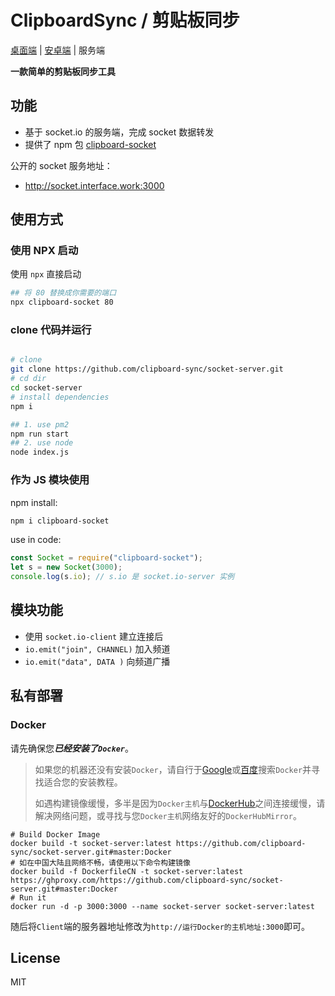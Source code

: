 # ClipboardSync / 剪贴板同步

[桌面端](https://github.com/clipboard-sync/client-desktop)  | [安卓端](https://github.com/clipboard-sync/client-rn) | 服务端  


**一款简单的剪贴板同步工具**

## 功能

- 基于 socket.io 的服务端，完成 socket 数据转发
- 提供了 npm 包 [clipboard-socket](https://www.npmjs.com/package/clipboard-socket)

公开的 socket 服务地址：  
- http://socket.interface.work:3000

## 使用方式

### 使用 NPX 启动

使用 `npx` 直接启动
```bash
## 将 80 替换成你需要的端口
npx clipboard-socket 80
```
### clone 代码并运行

```bash

# clone
git clone https://github.com/clipboard-sync/socket-server.git
# cd dir
cd socket-server
# install dependencies
npm i 

## 1. use pm2
npm run start
## 2. use node
node index.js
```

### 作为 JS 模块使用
npm install:
```bash
npm i clipboard-socket
```
use in code:
```js
const Socket = require("clipboard-socket");
let s = new Socket(3000);
console.log(s.io); // s.io 是 socket.io-server 实例

```


## 模块功能

- 使用 `socket.io-client` 建立连接后  
- `io.emit("join", CHANNEL)` 加入频道  
- `io.emit("data", DATA )` 向频道广播  

## 私有部署

### Docker

请先确保您***已经安装了`Docker`***。

> 如果您的机器还没有安装`Docker`，请自行于[Google](https://www.google.com/)或[百度](https://www.baidu.com/)搜索`Docker`并寻找适合您的安装教程。
>
> 如遇构建镜像缓慢，多半是因为`Docker主机`与[DockerHub](https://hub.docker.com/)之间连接缓慢，请解决网络问题，或寻找与您`Docker主机`网络友好的`DockerHubMirror`。

```
# Build Docker Image
docker build -t socket-server:latest https://github.com/clipboard-sync/socket-server.git#master:Docker
# 如在中国大陆且网络不畅，请使用以下命令构建镜像
docker build -f DockerfileCN -t socket-server:latest https://ghproxy.com/https://github.com/clipboard-sync/socket-server.git#master:Docker
# Run it
docker run -d -p 3000:3000 --name socket-server socket-server:latest
```

随后将`Client`端的服务器地址修改为`http://运行Docker的主机地址:3000`即可。

## License

MIT

